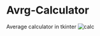 # Avrg-Calculator
Average calculator in tkinter
![calc](https://github.com/hermione06/Avrg-Calculator/assets/143590519/d6388950-9016-434e-9702-d02afc99b4c3)
